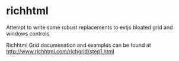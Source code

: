 richhtml
========

Attempt to write some robust replacements to extjs bloated grid and windows controls

Richhtml Grid documenation and examples can be found at http://www.richhtml.com/richgrid/step1.html

